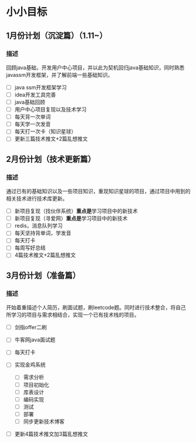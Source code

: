 # 小小目标

## 1月份计划（沉淀篇）（1.11~）

### 描述

回顾java基础，开发用户中心项目，并以此为契机回归java基础知识，同时熟悉javassm开发框架，并了解前端一些基础知识。

- [ ] java ssm开发框架学习
- [ ] idea开发工具完善
- [ ] java基础回顾
- [ ] 用户中心项目复现以及技术学习
- [ ] 每天背一次单词
- [ ] 每天学一次发音
- [ ] 每天打一次卡（知识星球）
- [ ] 更新三篇技术推文+2篇乱想推文

## 2月份计划（技术更新篇）

### 描述

通过已有的基础知识以及一些项目知识，重现知识星球的项目，通过项目中用到的相关技术进行技术库更新。

- [ ] 新项目复现（找伙伴系统）**重点是**学习项目中的新技术
- [ ] 新项目复现（寻爱网）**重点是**学习项目中的新技术
- [ ] redis，消息队列学习
- [ ] 每天坚持背单词，学发音
- [ ] 每天打卡
- [ ] 每周写好总结
- [ ] 4篇技术推文+2篇乱想推文

## 3月份计划（准备篇）

### 描述

开始着重描述个人简历，刷面试题，刷leetcode题。同时进行技术整合，将自己所学习的项目与需求相结合，实现一个已有技术栈的项目。

- [ ] 剑指offer二刷
- [ ] 牛客网java面试题
- [ ] 每天打卡
- [ ] 实现金鸡系统
  - [ ] 需求分析
  - [ ] 项目初始化
  - [ ] 库表设计
  - [ ] 编码实现
  - [ ] 测试
  - [ ] 部署
  - [ ] 同步更新技术博客
- [ ] 更新4篇技术推文加3篇乱想推文

